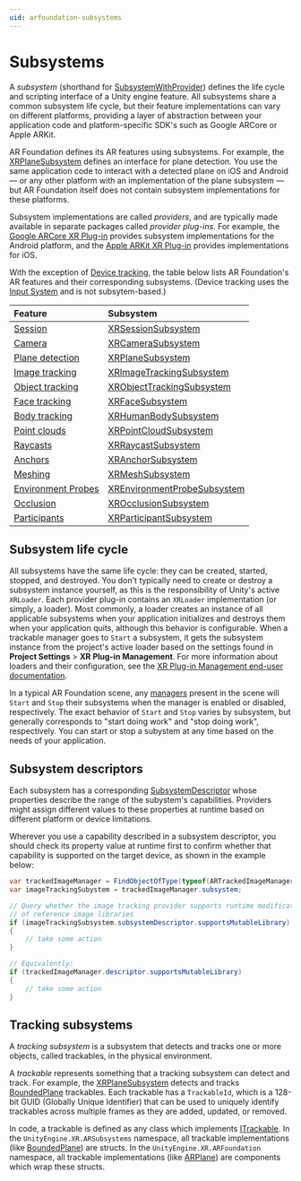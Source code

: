 ```yaml
---
uid: arfoundation-subsystems
---
```

# Subsystems

A *subsystem* (shorthand for [SubsystemWithProvider](xref:UnityEngine.SubsystemsImplementation.SubsystemWithProvider)) defines the life cycle and scripting interface of a Unity engine feature. All subsystems share a common subsystem life cycle, but their feature implementations can vary on different platforms, providing a layer of abstraction between your application code and platform-specific SDK's such as Google ARCore or Apple ARKit.

AR Foundation defines its AR features using subsystems. For example, the [XRPlaneSubsystem](xref:UnityEngine.XR.ARSubsystems.XRPlaneSubsystem) defines an interface for plane detection. You use the same application code to interact with a detected plane on iOS and Android — or any other platform with an implementation of the plane subsystem — but AR Foundation itself does not contain subsystem implementations for these platforms.

Subsystem implementations are called *providers*, and are typically made available in separate packages called *provider plug-ins*. For example, the [Google ARCore XR Plug-in](https://docs.unity3d.com/Packages/com.unity.xr.arcore@6.0/manual/index.html) provides subsystem implementations for the Android platform, and the [Apple ARKit XR Plug-in](https://docs.unity3d.com/Packages/com.unity.xr.arkit@6.0/manual/index.html) provides implementations for iOS.

With the exception of [Device tracking](xref:arfoundation-device-tracking), the table below lists AR Foundation's AR features and their corresponding subsystems. (Device tracking uses the [Input System](https://docs.unity3d.com/Packages/com.unity.inputsystem@latest) and is not subsytem-based.)

| Feature | Subsystem |
| :------ | :-------- |
| [Session](xref:arfoundation-session)                       | [XRSessionSubsystem](xref:UnityEngine.XR.ARSubsystems.XRSessionSubsystem) |
| [Camera](xref:arfoundation-camera)                         | [XRCameraSubsystem](xref:UnityEngine.XR.ARSubsystems.XRCameraSubsystem) |
| [Plane detection](xref:arfoundation-plane-detection)       | [XRPlaneSubsystem](xref:UnityEngine.XR.ARSubsystems.XRPlaneSubsystem) |
| [Image tracking](xref:arfoundation-image-tracking)         | [XRImageTrackingSubsystem](xref:UnityEngine.XR.ARSubsystems.XRImageTrackingSubsystem) |
| [Object tracking](xref:arfoundation-object-tracking)       | [XRObjectTrackingSubsystem](xref:UnityEngine.XR.ARSubsystems.XRObjectTrackingSubsystem) |
| [Face tracking](xref:arfoundation-face-tracking)           | [XRFaceSubsystem](xref:UnityEngine.XR.ARSubsystems.XRFaceSubsystem) |
| [Body tracking](xref:arfoundation-body-tracking)           | [XRHumanBodySubsystem](xref:UnityEngine.XR.ARSubsystems.XRHumanBodySubsystem) |
| [Point clouds](xref:arfoundation-point-clouds)             | [XRPointCloudSubsystem](xref:UnityEngine.XR.ARSubsystems.XRPointCloudSubsystem) |
| [Raycasts](xref:arfoundation-raycasts)                     | [XRRaycastSubsystem](xref:UnityEngine.XR.ARSubsystems.XRRaycastSubsystem) |
| [Anchors](xref:arfoundation-anchors)                       | [XRAnchorSubsystem](xref:UnityEngine.XR.ARSubsystems.XRAnchorSubsystem) |
| [Meshing](xref:arfoundation-meshing)                       | [XRMeshSubsystem](xref:UnityEngine.XR.XRMeshSubsystem) |
| [Environment Probes](xref:arfoundation-environment-probes) | [XREnvironmentProbeSubsystem](xref:UnityEngine.XR.ARSubsystems.XREnvironmentProbeSubsystem) |
| [Occlusion](xref:arfoundation-occlusion)                   | [XROcclusionSubsystem](xref:UnityEngine.XR.ARSubsystems.XROcclusionSubsystem) |
| [Participants](xref:arfoundation-participant-tracking)     | [XRParticipantSubsystem](xref:UnityEngine.XR.ARSubsystems.XRParticipantSubsystem) |

## Subsystem life cycle

All subsystems have the same life cycle: they can be created, started, stopped, and destroyed. You don't typically need to create or destroy a subsystem instance yourself, as this is the responsibility of Unity's active `XRLoader`. Each provider plug-in contains an `XRLoader` implementation (or simply, a loader).  Most commonly, a loader creates an instance of all applicable subsystems when your application initializes and destroys them when your application quits, although this behavior is configurable. When a trackable manager goes to `Start` a subsystem, it gets the subsystem instance from the project's active loader based on the settings found in **Project Settings** > **XR Plug-in Management**. For more information about loaders and their configuration, see the [XR Plug-in Management end-user documentation](https://docs.unity3d.com/Packages/com.unity.xr.management@latest?subfolder=/manual/EndUser.html).

In a typical AR Foundation scene, any [managers](xref:arfoundation-managers) present in the scene will `Start` and `Stop` their subsystems when the manager is enabled or disabled, respectively. The exact behavior of `Start` and `Stop` varies by subsystem, but generally corresponds to "start doing work" and "stop doing work", respectively. You can start or stop a subystem at any time based on the needs of your application.

## Subsystem descriptors

Each subsystem has a corresponding [SubsystemDescriptor](xref:UnityEngine.SubsystemsImplementation.SubsystemDescriptorWithProvider) whose properties describe the range of the subystem's capabilities. Providers might assign different values to these properties at runtime based on different platform or device limitations. 

Wherever you use a capability described in a subsystem descriptor, you should check its property value at runtime first to confirm whether that capability is supported on the target device, as shown in the example below:

```csharp
var trackedImageManager = FindObjectOfType(typeof(ARTrackedImageManager));
var imageTrackingSubystem = trackedImageManager.subsystem;

// Query whether the image tracking provider supports runtime modification
// of reference image libraries
if (imageTrackingSubsystem.subsystemDescriptor.supportsMutableLibrary)
{
    // take some action
}

// Equivalently:
if (trackedImageManager.descriptor.supportsMutableLibrary)
{
    // take some action
}
```

## Tracking subsystems

A *tracking subsystem* is a subsystem that detects and tracks one or more objects, called trackables, in the physical environment.

A *trackable* represents something that a tracking subsystem can detect and track. For example, the [XRPlaneSubsystem](xref:UnityEngine.XR.ARSubsystems.XRPlaneSubsystem) detects and tracks [BoundedPlane](xref:UnityEngine.XR.ARSubsystems.BoundedPlane) trackables. Each trackable has a `TrackableId`, which is a 128-bit GUID (Globally Unique Identifier) that can be used to uniquely identify trackables across multiple frames as they are added, updated, or removed.

In code, a trackable is defined as any class which implements [ITrackable](xref:UnityEngine.XR.ARSubsystems.ITrackable). In the `UnityEngine.XR.ARSubsystems` namespace, all trackable implementations (like [BoundedPlane](xref:UnityEngine.XR.ARSubsystems.BoundedPlane)) are structs. In the `UnityEngine.XR.ARFoundation` namespace, all trackable implementations (like [ARPlane](xref:UnityEngine.XR.ARFoundation.ARPlane)) are components which wrap these structs.
